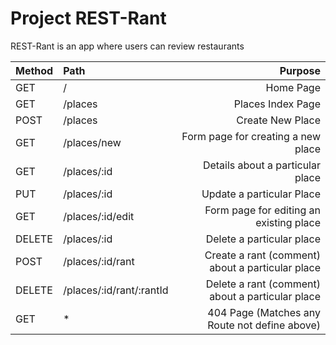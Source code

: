 # Project REST-Rant

REST-Rant is an app where users can review restaurants

| Method | Path | Purpose |
| ------ | :--- | ------: |
| GET    |   /  | Home Page |
| GET    |   /places  | Places Index Page |
| POST   |   /places  | Create New Place |
| GET    |   /places/new  | Form page for creating a new place |
| GET    |   /places/:id | Details about a particular place |
| PUT    |   /places/:id  | Update a particular Place |
| GET    |   /places/:id/edit  | Form page for editing an existing place |
| DELETE   |   /places/:id  | Delete a particular place |
| POST    |   /places/:id/rant  | Create a rant (comment) about a particular place |
| DELETE    |   /places/:id/rant/:rantId  | Delete a rant (comment) about a particular place |
| GET    |   *  | 404 Page (Matches any Route not define above) |








